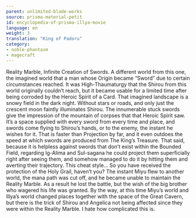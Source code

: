 ```yaml
---
parent: unlimited-blade-works
source: prisma-material-petit
id: encyclopedia-of-prisma-illya-movie
language: en
weight: 3
translation: "King of Padoru"
category:
- noble-phantasm
- magecraft
---
```


Reality Marble, Infinite Creation of Swords.
A different world from this one, the imagined world that a man whose Origin became “Sword” due to certain circumstances reached. It was High-Thaumaturgy that the Shirou from this world originally couldn’t reach, but it became usable for a limited time after being corroded by the Heroic Spirit of a Card.
That imagined landscape is a snowy field in the dark night. Without stars or roads, and only just the crescent moon faintly illuminates Shirou. The innumerable stuck swords give the impression of the mountain of corpses that that Heroic Spirit saw. It’s a space supplied with every sword from every time and place, and swords come flying to Shirou’s hands, or to the enemy, the instant he wishes for it. That is faster than Projection by far, and it even outdoes the speed at which swords are produced from The King’s Treasure.
That said, because it is helpless against swords that don’t exist within the Bounded Field, regarding Ig-Alima and Sul-sagana he could project them superficially right after seeing them, and somehow managed to do it by hitting them and averting their trajectory. This cheat style… So you have received the protection of the Holy Grail, haven’t you?
The instant Miyu flew to another world, the mana path was cut off, and he became unable to maintain the Reality Marble. As a result he lost the battle, but the wish of the big brother who wagered his life was granted. By the way, at this time Miyu’s world and Illya’s world changed places together with the space of the Great Cavern, but there is the trick of Shirou and Angelica not being affected since they were within the Reality Marble. I hate how complicated this is.
